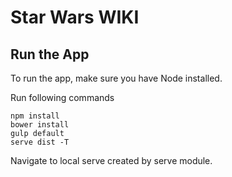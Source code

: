 # Star Wars WIKI

Run the App
-------------------
To run the app, make sure you have Node installed.

Run following commands

```
npm install
bower install
gulp default
serve dist -T
```

Navigate to local serve created by serve module.
